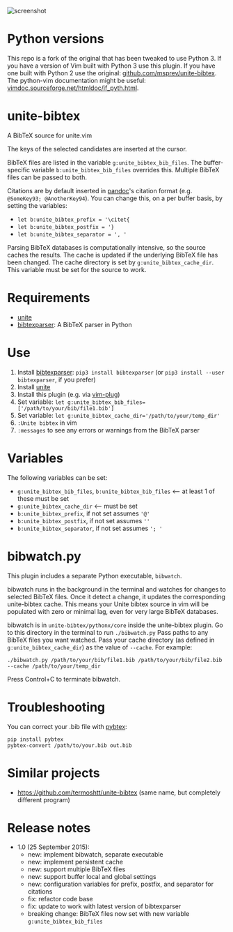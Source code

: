 ![](http://d.pr/i/13kC8+ "screenshot")

# Python versions

This repo is a fork of the original that has been tweaked to use Python 3.
If you have a version of Vim built with Python 3 use this plugin.
If you have one built with Python 2 use the original: [github.com/msprev/unite-bibtex](https://github.com/msprev/unite-bibtex).
The python-vim documentation might be useful: [vimdoc.sourceforge.net/htmldoc/if_pyth.html](http://vimdoc.sourceforge.net/htmldoc/if_pyth.html).

# unite-bibtex

A BibTeX source for unite.vim

The keys of the selected candidates are inserted at the cursor.

BibTeX files are listed in the variable `g:unite_bibtex_bib_files`.
    The buffer-specific variable `b:unite_bibtex_bib_files` overrides this.
    Multiple BibTeX files can be passed to both.

Citations are by default inserted in [pandoc][]'s citation format (e.g. `@SomeKey93; @AnotherKey94`).
You can change this, on a per buffer basis, by setting the variables:

- `let b:unite_bibtex_prefix = '\citet{`
- `let b:unite_bibtex_postfix = '}`
- `let b:unite_bibtex_separator = ', '`


Parsing BibTeX databases is computationally intensive, so the source caches the results.
    The cache is updated if the underlying BibTeX file has been changed.
    The cache directory is set by `g:unite_bibtex_cache_dir`.
    This variable must be set for the source to work.

# Requirements

- [unite][]
- [bibtexparser][]: A BibTeX parser in Python

# Use

1.  Install [bibtexparser][]: `pip3 install bibtexparser` (or `pip3 install --user bibtexparser`, if you prefer)
2.  Install [unite][]
3.  Install this plugin (e.g. via [vim-plug][])
4.  Set variable: `let g:unite_bibtex_bib_files=['/path/to/your/bib/file1.bib']`
5.  Set variable: `let g:unite_bibtex_cache_dir='/path/to/your/temp_dir'`
6.  `:Unite bibtex` in vim
7.  `:messages` to see any errors or warnings from the BibTeX parser

# Variables

The following variables can be set:

- `g:unite_bibtex_bib_files`, `b:unite_bibtex_bib_files` <-- at least 1 of these must be set
- `g:unite_bibtex_cache_dir` <-- must be set
- `b:unite_bibtex_prefix`, if not set assumes `'@'`
- `b:unite_bibtex_postfix`, if not set assumes `''`
- `b:unite_bibtex_separator`, if not set assumes `'; '`

# bibwatch.py

This plugin includes a separate Python executable, `bibwatch`.

bibwatch runs in the background in the terminal and watches for changes to selected BibTeX files.
    Once it detect a change, it updates the corresponding unite-bibtex cache.
    This means your Unite bibtex source in vim will be populated with zero or minimal lag, even for very large BibTeX databases.

bibwatch is in `unite-bibtex/pythonx/core` inside the unite-bibtex plugin.
    Go to this directory in the terminal to run `./bibwatch.py`
    Pass paths to any BibTeX files you want watched.
    Pass your cache directory (as defined in `g:unite_bibtex_cache_dir`) as the value of `--cache`.
    For example:

    ./bibwatch.py /path/to/your/bib/file1.bib /path/to/your/bib/file2.bib --cache /path/to/your/temp_dir

Press Control+C to terminate bibwatch.

# Troubleshooting

You can correct your .bib file with [pybtex](http://pypi.python.org/pypi/pybtex):

```
pip install pybtex
pybtex-convert /path/to/your.bib out.bib
```

# Similar projects

- <https://github.com/termoshtt/unite-bibtex> (same name, but completely different program)

# Release notes

-   1.0 (25 September 2015):
    - new: implement bibwatch, separate executable
    - new: implement persistent cache
    - new: support multiple BibTeX files
    - new: support buffer local and global settings
    - new: configuration variables for prefix, postfix, and separator for citations
    - fix: refactor code base
    - fix: update to work with latest version of bibtexparser
    - breaking change: BibTeX files now set with new variable `g:unite_bibtex_bib_files`

 [pandoc]: http://johnmacfarlane.net/pandoc/index.html
 [bibtexparser]: https://bibtexparser.readthedocs.org/en/latest/
 [unite]: https://github.com/Shougo/unite.vim
 [vim-plug]: https://github.com/junegunn/vim-plug
